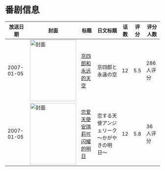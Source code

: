 # 番剧信息

|放送日期|封面|标题|日文标题|话数|评分|评分人数|
|---|---|---|---|---|---|---|
|2007-01-05|<img src="//lain.bgm.tv/pic/cover/c/8a/7c/7617_G4d34.jpg" alt="封面" style="width:150px;height:200px;object-fit:cover;">|[京四郎和永远的天空](https://bangumi.tv/subject/7617)|京四郎と永遠の空|12|5.5|286人评分|
|2007-01-05|<img src="//lain.bgm.tv/pic/cover/c/93/6e/21037_9NJJc.jpg" alt="封面" style="width:150px;height:200px;object-fit:cover;">|[恋爱天使 安琪莉可 闪耀的明日](https://bangumi.tv/subject/21037)|恋する天使アンジェリーク 〜かがやきの明日〜|12|5.8|36人评分|
